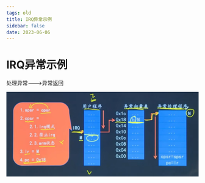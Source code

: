```yaml
---
tags: old 
title: IRQ异常示例
sidebar: false
date: 2023-06-06
---
```

# IRQ异常示例

处理异常--->异常返回

![](assets/20230606062122082.png)